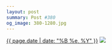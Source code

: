 ```yaml
---
layout: post
summary: Post #380
og_image: 380-1280.jpg
---
```


<p>
  <time><a href="/380">{{ page.date | date: "%B %e, %Y" }}</a></time>
  <a href="/380"><img src="{{ site.assets_url }}/380-640.jpg" srcset="{{ site.assets_url }}/380-1280.jpg 1280w, {{ site.assets_url }}/380-960.jpg 960w, {{ site.assets_url }}/380-640.jpg 640w, {{ site.assets_url }}/380-320.jpg 320w" sizes="(min-width: 700px) 50vw, calc(100vw - 2rem)" /></a>
</p>
